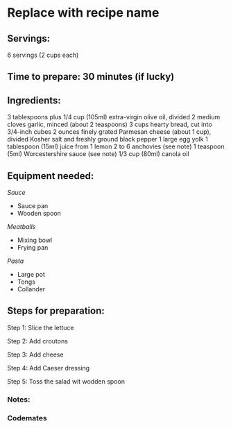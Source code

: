 # Replace with recipe name

## Servings: 
6 servings (2 cups each)

## Time to prepare: 30 minutes (if lucky)

## Ingredients:
3 tablespoons plus 1/4 cup (105ml) extra-virgin olive oil, divided
2 medium cloves garlic, minced (about 2 teaspoons)
3 cups hearty bread, cut into 3/4-inch cubes
2 ounces finely grated Parmesan cheese (about 1 cup), divided
Kosher salt and freshly ground black pepper
1 large egg yolk
1 tablespoon (15ml) juice from 1 lemon
2 to 6 anchovies (see note)
1 teaspoon (5ml) Worcestershire sauce (see note)
1/3 cup (80ml) canola oil

## Equipment needed:
*Sauce*
- Sauce pan
- Wooden spoon

*Meatballs*
- Mixing bowl
- Frying pan

*Pasta*
- Large pot
- Tongs
- Collander

## Steps for preparation:
Step 1: Slice the lettuce

Step 2: Add croutons

Step 3: Add cheese

Step 4: Add Caeser dressing

Step 5: Toss the salad wit wodden spoon

### Notes:



### Codemates #
